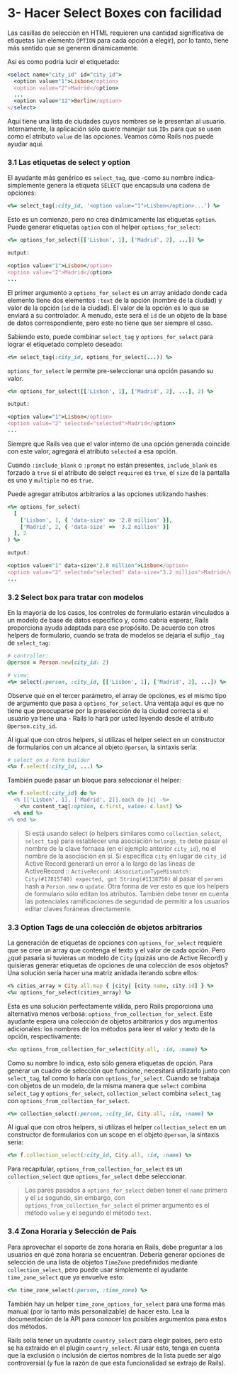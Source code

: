 # 3- Hacer Select Boxes con facilidad

Las casillas de selección en HTML requieren una cantidad significativa de etiquetas \(un elemento `OPTION` para cada opción a elegir\), por lo tanto, tiene más sentido que se generen dinámicamente.

Así es como podría lucir el etiquetado:

```ruby
<select name="city_id" id="city_id">
  <option value="1">Lisbon</option>
  <option value="2">Madrid</option>
  ...
  <option value="12">Berlin</option>
</select>
```

Aquí tiene una lista de ciudades cuyos nombres se le presentan al usuario. Internamente, la aplicación sólo quiere manejar sus `IDs` para que se usen como el atributo `value` de las opciones. Veamos cómo Rails nos puede ayudar aquí.

### 3.1 Las etiquetas de select y option

El ayudante más genérico es `select_tag`, que -como su nombre indica- simplemente genera la etiqueta `SELECT` que encapsula una cadena de opciones:

```ruby
<%= select_tag(:city_id, '<option value="1">Lisbon</option>...') %>
```

Esto es un comienzo, pero no crea dinámicamente las etiquetas `option`. Puede generar etiquetas `option` con el helper `options_for_select`:

```ruby
<%= options_for_select([['Lisbon', 1], ['Madrid', 2], ...]) %>

output:

<option value="1">Lisbon</option>
<option value="2">Madrid</option>
...
```

El primer argumento a `options_for_select` es un array anidado donde cada elemento tiene dos elementos `:text` de la opción \(nombre de la ciudad\) y valor de la opción \(`id` de la ciudad\). El valor de la opción es lo que se enviará a su controlador. A menudo, este será el `id` de un objeto de la base de datos correspondiente, pero este no tiene que ser siempre el caso.

Sabiendo esto, puede combinar `select_tag` y `options_for_select` para lograr el etiquetado completo deseado:

```ruby
<%= select_tag(:city_id, options_for_select(...)) %>
```

`options_for_select` le permite pre-seleccionar una opción pasando su valor.

```ruby
<%= options_for_select([['Lisbon', 1], ['Madrid', 2], ...], 2) %>

output:

<option value="1">Lisbon</option>
<option value="2" selected="selected">Madrid</option>
...
```

Siempre que Rails vea que el valor interno de una opción generada coincide con este valor, agregará el atributo `selected` a esa opción.

Cuando `:include_blank` o `:prompt` no están presentes, `include_blank` es forzado a `true` si el atributo de select `required` es `true`, el `size` de la pantalla es uno y `multiple` no es `true`.

Puede agregar atributos arbitrarios a las opciones utilizando hashes:

```ruby
<%= options_for_select(
  [
    ['Lisbon', 1, { 'data-size' => '2.8 million' }],
    ['Madrid', 2, { 'data-size' => '3.2 million' }]
  ], 2
) %>

output:

<option value="1" data-size="2.8 million">Lisbon</option>
<option value="2" selected="selected" data-size="3.2 million">Madrid</option>
...
```

### 3.2 Select box para tratar con modelos

En la mayoría de los casos, los controles de formulario estarán vinculados a un modelo de base de datos específico y, como cabría esperar, Rails proporciona ayuda adaptada para ese propósito. De acuerdo con otros helpers de formulario, cuando se trata de modelos se dejaría el sufijo `_tag` de `select_tag`:

```ruby
# controller:
@person = Person.new(city_id: 2)
```

```ruby
# view:
<%= select(:person, :city_id, [['Lisbon', 1], ['Madrid', 2], ...]) %>
```

Observe que en el tercer parámetro, el array de opciones, es el mismo tipo de argumento que pasa a `options_for_select`. Una ventaja aquí es que no tiene que preocuparse por la preselección de la ciudad correcta si el usuario ya tiene una - Rails lo hará por usted leyendo desde el atributo `@person.city_id`.

Al igual que con otros helpers, si utilizas el helper select en un constructor de formularios con un alcance al objeto `@person`, la sintaxis sería:

```ruby
# select on a form builder
<%= f.select(:city_id, ...) %>
```

También puede pasar un bloque para seleccionar el helper:

```ruby
<%= f.select(:city_id) do %>
  <% [['Lisbon', 1], ['Madrid', 2]].each do |c| -%>
    <%= content_tag(:option, c.first, value: c.last) %>
  <% end %>
<% end %>
```

> Si está usando select \(o helpers similares como `collection_select`, `select_tag`\) para establecer una asociación `belongs_to` debe pasar el nombre de la clave fornaea \(en el ejemplo anterior `city_id`\), no el nombre de la asociación en sí. Si especifica `city` en lugar de `city_id` Active Record generará un error a lo largo de las líneas de ActiveRecord :: `ActiveRecord::AssociationTypeMismatch: City(#17815740) expected, got String(#1138750)` al pasar el `params` hash a `Person.new` o `update`. Otra forma de ver esto es que los helpers de formulario sólo editan los atributos. También debe tener en cuenta las potenciales ramificaciones de seguridad de permitir a los usuarios editar claves foráneas directamente.





### 3.3 Option Tags de una colección de objetos arbitrarios

La generación de etiquetas de opciones con `options_for_select` requiere que se cree un array que contenga el texto y el valor de cada opción. Pero ¿qué pasaría si tuvieras un modelo de `City` \(quizás uno de Active Record\) y quisieras generar etiquetas de opciones de una colección de esos objetos? Una solución sería hacer una matriz anidada iterando sobre ellos:

```ruby
<% cities_array = City.all.map { |city| [city.name, city.id] } %>
<%= options_for_select(cities_array) %>
```

Esta es una solución perfectamente válida, pero Rails proporciona una alternativa menos verbosa: `options_from_collection_for_select`. Este ayudante espera una colección de objetos arbitrarios y dos argumentos adicionales: los nombres de los métodos para leer el valor y texto de la opción, respectivamente:

```ruby
<%= options_from_collection_for_select(City.all, :id, :name) %>
```

Como su nombre lo indica, esto sólo genera etiquetas de opción. Para generar un cuadro de selección que funcione, necesitará utilizarlo junto con `select_tag`, tal como lo haría con `options_for_select`. Cuando se trabaja con objetos de un modelo, de la misma manera que `select` combina `select_tag` y `options_for_select`, `collection_select` combina `select_tag` con `options_from_collection_for_select`.

```ruby
<%= collection_select(:person, :city_id, City.all, :id, :name) %>
```

Al igual que con otros helpers, si utilizas el helper `collection_select` en un constructor de formularios con un scope en el objeto `@person`, la sintaxis sería:

```ruby
<%= f.collection_select(:city_id, City.all, :id, :name) %>
```

Para recapitular, `options_from_collection_for_select` es un `collection_select` que `options_for_select` debe seleccionar.

> Los pares pasados a `options_for_select` deben tener el `name` primero y el `id` segundo, sin embargo, con `options_from_collection_for_select` el primer argumento es el método `value` y el segundo el método `text`.





### 3.4 Zona Horaria y Selección de País

Para aprovechar el soporte de zona horaria en Rails, debe preguntar a los usuarios en qué zona horaria se encuentran. Debería generar opciones de selección de una lista de objetos `TimeZone` predefinidos mediante `collection_select`, pero  puede usar simplemente el ayudante `time_zone_select` que ya envuelve esto:

```ruby
<%= time_zone_select(:person, :time_zone) %>
```

También hay un helper `time_zone_options_for_select` para una forma más manual \(por lo tanto más personalizable\) de hacer esto. Lea la documentación de la API para conocer los posibles argumentos para estos dos métodos.

Rails solía tener un ayudante `country_select` para elegir países, pero esto se ha extraído en el plugin `country_select`. Al usar esto, tenga en cuenta que la exclusión o inclusión de ciertos nombres de la lista puede ser algo controversial \(y fue la razón de que esta funcionalidad se extrajo de Rails\).









